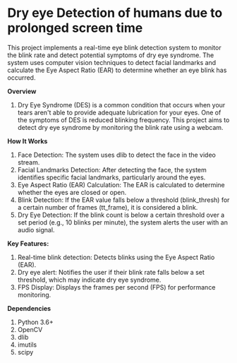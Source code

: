 # Dry eye Detection of humans due to prolonged screen time 

This project implements a real-time eye blink detection system to monitor the blink rate and detect potential symptoms of dry eye syndrome. The system uses computer vision techniques to detect facial landmarks and calculate the Eye Aspect Ratio (EAR) to determine whether an eye blink has occurred.


**Overview**

1) Dry Eye Syndrome (DES) is a common condition that occurs when your tears aren't able to provide adequate lubrication for your eyes. One of the symptoms of DES is reduced blinking frequency. This project aims to detect dry eye syndrome by monitoring the blink rate using a webcam.

**How It Works**
1) Face Detection: The system uses dlib to detect the face in the video stream.
2) Facial Landmarks Detection: After detecting the face, the system identifies specific facial landmarks, particularly around the eyes.
3) Eye Aspect Ratio (EAR) Calculation: The EAR is calculated to determine whether the eyes are closed or open.
4) Blink Detection: If the EAR value falls below a threshold (blink_thresh) for a certain number of frames (tt_frame), it is considered a blink.
5) Dry Eye Detection: If the blink count is below a certain threshold over a set period (e.g., 10 blinks per minute), the system alerts the user with an audio signal.

**Key Features:**
1) Real-time blink detection: Detects blinks using the Eye Aspect Ratio (EAR).
2) Dry eye alert: Notifies the user if their blink rate falls below a set threshold, which may indicate dry eye syndrome.
3) FPS Display: Displays the frames per second (FPS) for performance monitoring.

**Dependencies**

1) Python 3.6+
2) OpenCV
3) dlib
4) imutils
5) scipy





